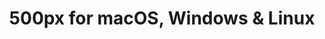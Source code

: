 ---
name: 500px
url: 'https://500px.com/'
category: Photo & Video
title: '500px for macOS, Windows & Linux'
key: 500px

---